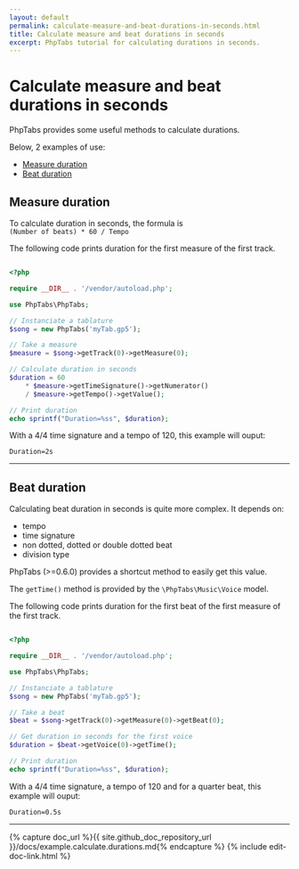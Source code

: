 ```yaml
---
layout: default
permalink: calculate-measure-and-beat-durations-in-seconds.html
title: Calculate measure and beat durations in seconds
excerpt: PhpTabs tutorial for calculating durations in seconds.
---
```


# Calculate measure and beat durations in seconds


PhpTabs provides some useful methods to calculate durations.

Below, 2 examples of use:

- [Measure duration](calculate-measure-and-beat-durations-in-seconds.html#measure-duration)
- [Beat duration](calculate-measure-and-beat-durations-in-seconds.html#beat-duration)


## Measure duration

To calculate duration in seconds, the formula is  
`(Number of beats) * 60 / Tempo`

The following code prints duration for the first measure of the first 
track.

```php

<?php

require __DIR__ . '/vendor/autoload.php';

use PhpTabs\PhpTabs;

// Instanciate a tablature
$song = new PhpTabs('myTab.gp5');

// Take a measure
$measure = $song->getTrack(0)->getMeasure(0);

// Calculate duration in seconds
$duration = 60 
	* $measure->getTimeSignature()->getNumerator()
	/ $measure->getTempo()->getValue();

// Print duration
echo sprintf("Duration=%ss", $duration);

```

With a 4/4 time signature and a tempo of 120, this example will ouput:

```
Duration=2s

```

------------------------------------------------------------------------

## Beat duration

Calculating beat duration in seconds is quite more complex. It depends 
on:

- tempo
- time signature
- non dotted, dotted or double dotted beat
- division type

PhpTabs (>=0.6.0) provides a shortcut method to easily get this value.

The `getTime()` method is provided by the `\PhpTabs\Music\Voice` model.

The following code prints duration for the first beat of the first 
measure of the first track.

```php

<?php

require __DIR__ . '/vendor/autoload.php';

use PhpTabs\PhpTabs;

// Instanciate a tablature
$song = new PhpTabs('myTab.gp5');

// Take a beat
$beat = $song->getTrack(0)->getMeasure(0)->getBeat(0);

// Get duration in seconds for the first voice
$duration = $beat->getVoice(0)->getTime();

// Print duration
echo sprintf("Duration=%ss", $duration);

```

With a 4/4 time signature, a tempo of 120 and for a quarter beat, this 
example will ouput:

```
Duration=0.5s

```


------------------------------------------------------------------------

{% capture doc_url %}{{ site.github_doc_repository_url }}/docs/example.calculate.durations.md{% endcapture %}
{% include edit-doc-link.html %}
